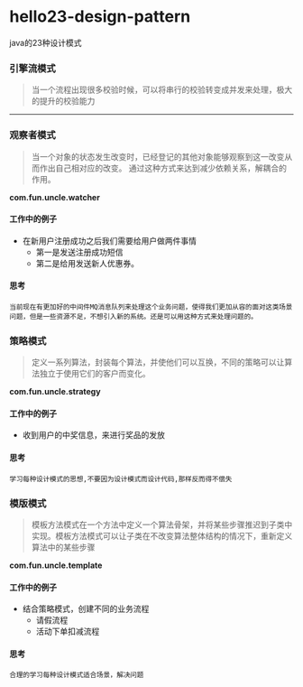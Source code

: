 # hello23-design-pattern
java的23种设计模式

### 引擎流模式
> 当一个流程出现很多校验时候，可以将串行的校验转变成并发来处理，极大的提升的校验能力


---
### 观察者模式
> 当一个对象的状态发生改变时，已经登记的其他对象能够观察到这一改变从而作出自己相对应的改变。
    通过这种方式来达到减少依赖关系，解耦合的作用。

**com.fun.uncle.watcher**<br/>
#### 工作中的例子
- 在新用户注册成功之后我们需要给用户做两件事情
  - 第一是发送注册成功短信
  - 第二是给用发送新人优惠券。

#### 思考
`当前现在有更加好的中间件MQ消息队列来处理这个业务问题，使得我们更加从容的面对这类场景问题，但是一些资源不足，不想引入新的系统。还是可以用这种方式来处理问题的。`

### 策略模式
> 定义一系列算法，封装每个算法，并使他们可以互换，不同的策略可以让算法独立于使用它们的客户而变化。

**com.fun.uncle.strategy**<br/>
#### 工作中的例子
- 收到用户的中奖信息，来进行奖品的发放

#### 思考
`学习每种设计模式的思想,不要因为设计模式而设计代码,那样反而得不偿失`

### 模版模式
> 模板方法模式在一个方法中定义一个算法骨架，并将某些步骤推迟到子类中实现。模板方法模式可以让子类在不改变算法整体结构的情况下，重新定义算法中的某些步骤

**com.fun.uncle.template**<br/>

#### 工作中的例子
- 结合策略模式，创建不同的业务流程
  - 请假流程
  - 活动下单扣减流程

#### 思考
`合理的学习每种设计模式适合场景，解决问题`

